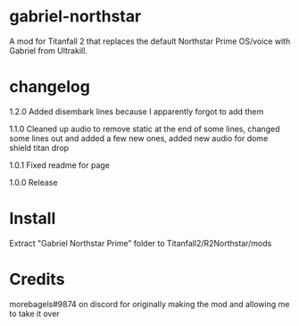 # gabriel-northstar
A mod for Titanfall 2 that replaces the default Northstar Prime OS/voice with Gabriel from Ultrakill.

# changelog
1.2.0
Added disembark lines because I apparently forgot to add them

1.1.0
Cleaned up audio to remove static at the end of some lines, changed some lines out and added a few new ones, added new audio for dome shield titan drop

1.0.1
Fixed readme for page

1.0.0
Release

# Install
Extract "Gabriel Northstar Prime" folder to Titanfall2/R2Northstar/mods

# Credits
morebagels#9874 on discord for originally making the mod and allowing me to take it over
